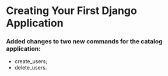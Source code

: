 # Creating Your First Django Application


### Added changes to two new commands for the catalog application:
- create_users;
- delete_users.
